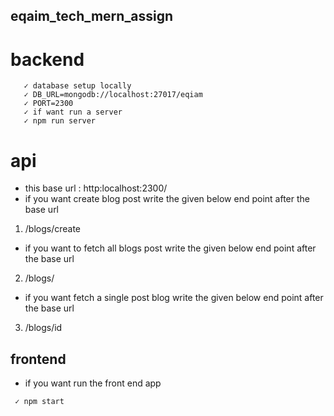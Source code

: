 ## eqaim_tech_mern_assign
# backend 
```
   ✓ database setup locally
   ✓ DB_URL=mongodb://localhost:27017/eqiam
   ✓ PORT=2300
   ✓ if want run a server
   ✓ npm run server
```
# api
- this base url : http:localhost:2300/
- if you want create blog post write the given below end point after the base url
1. /blogs/create

- if you  want to fetch all blogs post write the given below end point after the base url
2. /blogs/
- if you want  fetch a single post blog write the given below end point after the base url
3. /blogs/id

## frontend 
- if you want run the front end app
```
 ✓ npm start 
 
```
